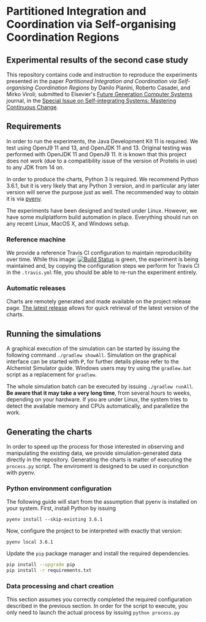 # Partitioned Integration and Coordination via Self-organising Coordination Regions

## Experimental results of the second case study

This repository contains code and instruction to reproduce the experiments presented in the paper *Partitioned Integration and Coordination via Self-organising Coordination Regions* by Danilo Pianini, Roberto Casadei, and Mirko Viroli; submitted to Elsevier's [Future Generation Computer Systems](https://www.journals.elsevier.com/future-generation-computer-systems) journal, in the [Special Issue on Self-integrating Systems: Mastering Continuous Change](https://www.journals.elsevier.com/future-generation-computer-systems/call-for-papers/self-integrating-systems-mastering-continuous-change).

## Requirements

In order to run the experiments, the Java Development Kit 11 is required.
We test using OpenJ9 11 and 13, and OpenJDK 11 and 13.
Original testing was performed with OpenJDK 11 and OpenJ9 11.
It is known that this project does not work (due to a compatibility issue of the version of Protelis in use) to any JDK from 14 on.

In order to produce the charts, Python 3 is required.
We recommend Python 3.6.1,
but it is very likely that any Python 3 version,
and in particular any later version will serve the purpose just as well.
The recommended way to obtain it is via [pyenv](https://github.com/pyenv/pyenv).

The experiments have been designed and tested under Linux.
However, we have some muliplatform build automation in place.
Everything should run on any recent Linux, MacOS X, and Windows setup.

### Reference machine

We provide a reference Travis CI configuration to maintain reproducibility over time.
While this image: [![Build Status](https://travis-ci.org/DanySK/Experiment-2019-FGCS-Self-Integration.svg?branch=master)](https://travis-ci.org/DanySK/Experiment-2019-FGCS-Self-Integration)
is green, the experiment is being maintained and,
by copying the configuration steps we perform for Travis CI in the `.travis.yml` file,
you should be able to re-run the experiment entirely.

### Automatic releases

Charts are remotely generated and made available on the project release page.
[The latest release](https://github.com/DanySK/DanySK/Experiment-2019-SCP-Graph-Statistics/releases/latest)
allows for quick retrieval of the latest version of the charts.

## Running the simulations

A graphical execution of the simulation can be started by issuing the following command
`./gradlew showAll`.
Simulation on the graphical interface can be started with <kbd>P</kbd>,
for further details please refer to the Alchemist Simulator guide.
Windows users may try using the `gradlew.bat` script as a replacement for `gradlew`.

The whole simulation batch can be executed by issuing `./gradlew runAll`.
**Be aware that it may take a very long time**, from several hours to weeks, depending on your hardware.
If you are under Linux, the system tries to detect the available memory and CPUs automatically, and parallelize the work.

## Generating the charts

In order to speed up the process for those interested in observing and manipulating the existing data,
we provide simulation-generated data directly in the repository.
Generating the charts is matter of executing the `process.py` script.
The enviroment is designed to be used in conjunction with pyenv.

### Python environment configuration

The following guide will start from the assumption that pyenv is installed on your system.
First, install Python by issuing

``pyenv install --skip-existing 3.6.1``

Now, configure the project to be interpreted with exactly that version:

``pyenv local 3.6.1``

Update the `pip` package manager and install the required dependencies.

```bash
pip install --upgrade pip
pip install -r requirements.txt
```

### Data processing and chart creation

This section assumes you correctly completed the required configuration described in the previous section.
In order for the script to execute, you only need to launch the actual process by issuing `python process.py`

